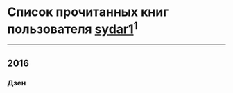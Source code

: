 # Список прочитанных книг пользователя [sydar1](http://vk.com/id89490367)<sup>1</sup>
---

## 2016

### Дзен



